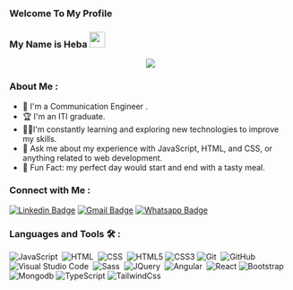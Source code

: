 <!-- <img width="250" align="right" src="https://c.tenor.com/_DOBjnGspYAAAAAM/code-coding.gif"> -->

  <h3>Welcome To My Profile </h3>
  <h3> My Name is Heba
    <img src="https://media.giphy.com/media/hvRJCLFzcasrR4ia7z/giphy.gif" width="28">
  </h3>

<!-- Typing SVG by DenverCoder1 - https://github.com/DenverCoder1/readme-typing-svg -->
   <p align="center">
  <a href="https://github.com/DenverCoder1/readme-typing-svg"><img src="https://readme-typing-svg.herokuapp.com/?lines=Full%20Stack%20web%20developer;By%20Using%20MEARN&font=Fira%20Code&center=true&height=45&color=f75c7e&vCenter=true&size=22"></a>
</p>

### About Me :

- 🏢 I'm a Communication Engineer .
- 🏆 I'm an ITI graduate.
- 👨‍💻I'm constantly learning and exploring new technologies to improve my skills.
- 💬 Ask me about my experience with JavaScript, HTML, and CSS, or anything related to web development.
- 👻 Fun Fact: my perfect day would start and end with a tasty meal.

### Connect with Me :

[![Linkedin Badge](https://img.shields.io/badge/-LinkedIn-blue?style=flat-square&logo=Linkedin&logoColor=white&link=https://www.linkedin.com/in/heba-ali-3b8617205)](https://www.linkedin.com/in/heba-ali-3b8617205)
[![Gmail Badge](https://img.shields.io/badge/-Gmail-c14438?style=flat-square&logo=Gmail&logoColor=white&link=mailto:eng.heba.ali48@gmail.com)](mailto:eng.heba.ali48@gmail.com)
[![Whatsapp Badge](https://img.shields.io/badge/-WhatsApp-brightgreen?style=flat-square&logo=whatsapp&logoColor=white&link=https://wa.me/201095792724)](https://wa.me/201095792724)

### Languages and Tools 🛠 :

![JavaScript](https://img.shields.io/badge/-JavaScript-05122A?style=flat&logo=javascript)&nbsp;
![HTML](https://img.shields.io/badge/-HTML-05122A?style=flat&logo=HTML5)&nbsp;
![CSS](https://img.shields.io/badge/-CSS-05122A?style=flat&logo=CSS3&logoColor=1572B6)&nbsp;
![HTML5](https://img.shields.io/badge/-HTML5-%23E44D27?style=flat-square&logo=html5&logoColor=ffffff)
![CSS3](https://img.shields.io/badge/-CSS3-%231572B6?style=flat-square&logo=css3)
![Git](https://img.shields.io/badge/-Git-05122A?style=flat&logo=git)&nbsp;
![GitHub](https://img.shields.io/badge/-GitHub-05122A?style=flat&logo=github)&nbsp;
![Visual Studio Code](https://img.shields.io/badge/-Visual%20Studio%20Code-05122A?style=flat&logo=visual-studio-code&logoColor=007ACC)&nbsp;
![Sass](https://img.shields.io/badge/-Sass-05122A?style=flat&logo=sass)&nbsp;
![JQuery](https://img.shields.io/badge/-JQuery-05122A?style=flat&logo=jquery)&nbsp;
![Angular](https://img.shields.io/badge/-Angular-05122A?style=flat&logo=angular)&nbsp;
![React](https://img.shields.io/badge/-React-%23282C34?style=flat-square&logo=react)
![Bootstrap](https://img.shields.io/badge/-Bootstrap-563D7C?style=flat-square&logo=Bootstrap)
![Mongodb](https://img.shields.io/badge/-Mongodb-563D7C?style=flat-square&logo=Mongodb)
![TypeScript](https://img.shields.io/badge/-TypeScript-563D7C?style=flat-square&logo=TypeScript)
![TailwindCss](https://img.shields.io/badge/-TailwindCss-563D7C?style=flat-square&logo=TailwindCss)
